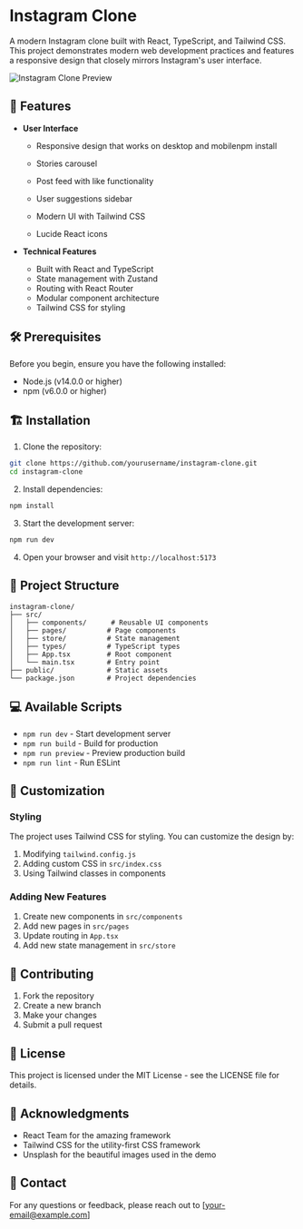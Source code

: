 # Instagram Clone

A modern Instagram clone built with React, TypeScript, and Tailwind CSS. This project demonstrates modern web development practices and features a responsive design that closely mirrors Instagram's user interface.

![Instagram Clone Preview](https://images.unsplash.com/photo-1611162617474-5b21e879e113?w=1200&h=400&fit=crop)

## 🚀 Features

- **User Interface**
  - Responsive design that works on desktop and mobilenpm install
  
  - Stories carousel
  - Post feed with like functionality
  - User suggestions sidebar
  - Modern UI with Tailwind CSS
  - Lucide React icons

- **Technical Features**
  - Built with React and TypeScript
  - State management with Zustand
  - Routing with React Router
  - Modular component architecture
  - Tailwind CSS for styling

## 🛠️ Prerequisites

Before you begin, ensure you have the following installed:
- Node.js (v14.0.0 or higher)
- npm (v6.0.0 or higher)

## 🏗️ Installation

1. Clone the repository:
```bash
git clone https://github.com/yourusername/instagram-clone.git
cd instagram-clone
```

2. Install dependencies:
```bash
npm install
```

3. Start the development server:
```bash
npm run dev
```

4. Open your browser and visit `http://localhost:5173`

## 📁 Project Structure

```
instagram-clone/
├── src/
│   ├── components/      # Reusable UI components
│   ├── pages/          # Page components
│   ├── store/          # State management
│   ├── types/          # TypeScript types
│   ├── App.tsx         # Root component
│   └── main.tsx        # Entry point
├── public/             # Static assets
└── package.json        # Project dependencies
```

## 💻 Available Scripts

- `npm run dev` - Start development server
- `npm run build` - Build for production
- `npm run preview` - Preview production build
- `npm run lint` - Run ESLint

## 🎨 Customization

### Styling
The project uses Tailwind CSS for styling. You can customize the design by:
1. Modifying `tailwind.config.js`
2. Adding custom CSS in `src/index.css`
3. Using Tailwind classes in components

### Adding New Features
1. Create new components in `src/components`
2. Add new pages in `src/pages`
3. Update routing in `App.tsx`
4. Add new state management in `src/store`

## 🤝 Contributing

1. Fork the repository
2. Create a new branch
3. Make your changes
4. Submit a pull request

## 📝 License

This project is licensed under the MIT License - see the LICENSE file for details.

## 🙏 Acknowledgments

- React Team for the amazing framework
- Tailwind CSS for the utility-first CSS framework
- Unsplash for the beautiful images used in the demo

## 📧 Contact

For any questions or feedback, please reach out to [your-email@example.com]